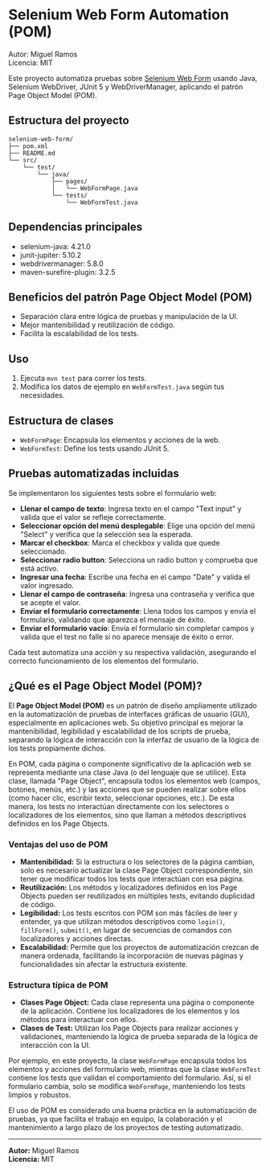 # Selenium Web Form Automation (POM)

Autor: Miguel Ramos  
Licencia: MIT

Este proyecto automatiza pruebas sobre [Selenium Web Form](https://www.selenium.dev/selenium/web/web-form.html) usando Java, Selenium WebDriver, JUnit 5 y WebDriverManager, aplicando el patrón Page Object Model (POM).

## Estructura del proyecto

```
selenium-web-form/
├── pom.xml
├── README.md
└── src/
    └── test/
        └── java/
            ├── pages/
            │   └── WebFormPage.java
            └── tests/
                └── WebFormTest.java
```

## Dependencias principales
- selenium-java: 4.21.0
- junit-jupiter: 5.10.2
- webdrivermanager: 5.8.0
- maven-surefire-plugin: 3.2.5

## Beneficios del patrón Page Object Model (POM)
- Separación clara entre lógica de pruebas y manipulación de la UI.
- Mejor mantenibilidad y reutilización de código.
- Facilita la escalabilidad de los tests.

## Uso
1. Ejecuta `mvn test` para correr los tests.
2. Modifica los datos de ejemplo en `WebFormTest.java` según tus necesidades.

## Estructura de clases
- `WebFormPage`: Encapsula los elementos y acciones de la web.
- `WebFormTest`: Define los tests usando JUnit 5.

## Pruebas automatizadas incluidas

Se implementaron los siguientes tests sobre el formulario web:

- **Llenar el campo de texto**: Ingresa texto en el campo "Text input" y valida que el valor se refleje correctamente.
- **Seleccionar opción del menú desplegable**: Elige una opción del menú "Select" y verifica que la selección sea la esperada.
- **Marcar el checkbox**: Marca el checkbox y valida que quede seleccionado.
- **Seleccionar radio button**: Selecciona un radio button y comprueba que está activo.
- **Ingresar una fecha**: Escribe una fecha en el campo "Date" y valida el valor ingresado.
- **Llenar el campo de contraseña**: Ingresa una contraseña y verifica que se acepte el valor.
- **Enviar el formulario correctamente**: Llena todos los campos y envía el formulario, validando que aparezca el mensaje de éxito.
- **Enviar el formulario vacío**: Envía el formulario sin completar campos y valida que el test no falle si no aparece mensaje de éxito o error.

Cada test automatiza una acción y su respectiva validación, asegurando el correcto funcionamiento de los elementos del formulario.

## ¿Qué es el Page Object Model (POM)?

El **Page Object Model (POM)** es un patrón de diseño ampliamente utilizado en la automatización de pruebas de interfaces gráficas de usuario (GUI), especialmente en aplicaciones web. Su objetivo principal es mejorar la mantenibilidad, legibilidad y escalabilidad de los scripts de prueba, separando la lógica de interacción con la interfaz de usuario de la lógica de los tests propiamente dichos.

En POM, cada página o componente significativo de la aplicación web se representa mediante una clase Java (o del lenguaje que se utilice). Esta clase, llamada "Page Object", encapsula todos los elementos web (campos, botones, menús, etc.) y las acciones que se pueden realizar sobre ellos (como hacer clic, escribir texto, seleccionar opciones, etc.). De esta manera, los tests no interactúan directamente con los selectores o localizadores de los elementos, sino que llaman a métodos descriptivos definidos en los Page Objects.

### Ventajas del uso de POM

- **Mantenibilidad:** Si la estructura o los selectores de la página cambian, solo es necesario actualizar la clase Page Object correspondiente, sin tener que modificar todos los tests que interactúan con esa página.
- **Reutilización:** Los métodos y localizadores definidos en los Page Objects pueden ser reutilizados en múltiples tests, evitando duplicidad de código.
- **Legibilidad:** Los tests escritos con POM son más fáciles de leer y entender, ya que utilizan métodos descriptivos como `login()`, `fillForm()`, `submit()`, en lugar de secuencias de comandos con localizadores y acciones directas.
- **Escalabilidad:** Permite que los proyectos de automatización crezcan de manera ordenada, facilitando la incorporación de nuevas páginas y funcionalidades sin afectar la estructura existente.

### Estructura típica de POM

- **Clases Page Object:** Cada clase representa una página o componente de la aplicación. Contiene los localizadores de los elementos y los métodos para interactuar con ellos.
- **Clases de Test:** Utilizan los Page Objects para realizar acciones y validaciones, manteniendo la lógica de prueba separada de la lógica de interacción con la UI.

Por ejemplo, en este proyecto, la clase `WebFormPage` encapsula todos los elementos y acciones del formulario web, mientras que la clase `WebFormTest` contiene los tests que validan el comportamiento del formulario. Así, si el formulario cambia, solo se modifica `WebFormPage`, manteniendo los tests limpios y robustos.

El uso de POM es considerado una buena práctica en la automatización de pruebas, ya que facilita el trabajo en equipo, la colaboración y el mantenimiento a largo plazo de los proyectos de testing automatizado.

---

**Autor:** Miguel Ramos  
**Licencia:** MIT

